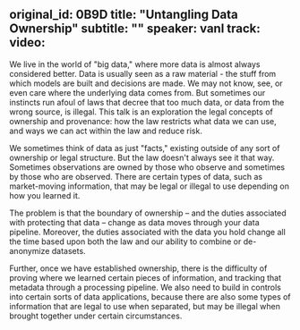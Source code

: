 original_id: 0B9D
title: "Untangling Data Ownership"
subtitle: ""
speaker: vanl
track: 
video:
---
We live in the world of "big data," where more data is almost always considered better. Data is usually seen as a raw material - the stuff from which models are built and decisions are made. We may not know, see, or even care where the underlying data comes from. But sometimes our instincts run afoul of laws that decree that too much data, or data from the wrong source, is illegal. This talk is an exploration the legal concepts of ownership and provenance: how the law restricts what data we can use, and ways we can act within the law and reduce risk.

We sometimes think of data as just "facts," existing outside of any sort of ownership or legal structure. But the law doesn't always see it that way. Sometimes observations are owned by those who observe and sometimes by those who are observed. There are certain types of data, such as market-moving information, that may be legal or illegal to use depending on how you learned it. 

The problem is that the boundary of ownership – and the duties associated with protecting that data – change as data moves through your data pipeline. Moreover, the duties associated with the data you hold change all the time based upon both the law and our ability to combine or de-anonymize datasets. 

Further, once we have established ownership, there is the difficulty of proving where we learned certain pieces of information, and tracking that metadata through a processing pipeline. We also need to build in controls into certain sorts of data applications, because there are also some types of information that are legal to use when separated, but may be illegal when brought together under certain circumstances.